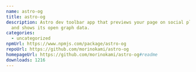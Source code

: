```yaml
---
name: astro-og
title: astro-og
description: Astro dev toolbar app that previews your page on social platforms
  and shows its open graph data.
categories:
  - uncategorized
npmUrl: https://www.npmjs.com/package/astro-og
repoUrl: https://github.com/morinokami/astro-og
homepageUrl: https://github.com/morinokami/astro-og#readme
downloads: 1216
---
```

